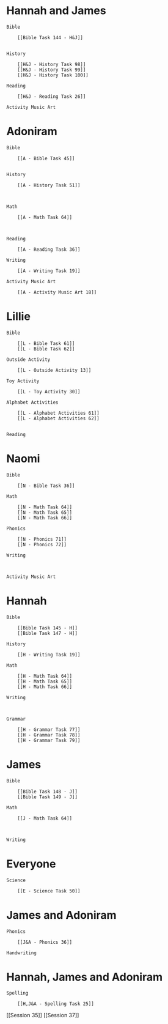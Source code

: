 # Hannah and James

	Bible

		[[Bible Task 144 - H&J]]
		

	History

		[[H&J - History Task 98]]
		[[H&J - History Task 99]]
		[[H&J - History Task 100]]

	Reading

		[[H&J - Reading Task 26]]

	Activity Music Art

		
# Adoniram

	Bible

		[[A - Bible Task 45]]
		

	History

		[[A - History Task 51]]
		
		

	Math

		[[A - Math Task 64]]
		
		

	Reading

		[[A - Reading Task 36]]

	Writing

		[[A - Writing Task 19]]

	Activity Music Art

		[[A - Activity Music Art 18]]

# Lillie

	Bible

		[[L - Bible Task 61]]
		[[L - Bible Task 62]]

	Outside Activity

		[[L - Outside Activity 13]]

	Toy Activity

		[[L - Toy Activity 30]]

	Alphabet Activities

		[[L - Alphabet Activities 61]]
		[[L - Alphabet Activities 62]]
		

	Reading

		

# Naomi

	Bible

		[[N - Bible Task 36]]

	Math

		[[N - Math Task 64]]
		[[N - Math Task 65]]
		[[N - Math Task 66]]

	Phonics

		[[N - Phonics 71]]
		[[N - Phonics 72]]

	Writing

		

	Activity Music Art

		

# Hannah

	Bible

		[[Bible Task 145 - H]]
		[[Bible Task 147 - H]]

	History

		[[H - Writing Task 19]]

	Math

		[[H - Math Task 64]]
		[[H - Math Task 65]]
		[[H - Math Task 66]]

	Writing

		

	Grammar

		[[H - Grammar Task 77]]
		[[H - Grammar Task 78]]
		[[H - Grammar Task 79]]
# James

	Bible

		[[Bible Task 148 - J]]
		[[Bible Task 149 - J]]

	Math

		[[J - Math Task 64]]
		
		

	Writing

		

# Everyone

	Science

		[[E - Science Task 50]]
		
# James and Adoniram

	Phonics

		[[J&A - Phonics 36]]

	Handwriting

		
# Hannah, James and Adoniram

	Spelling

		[[H,J&A - Spelling Task 25]]




[[Session 35]]
[[Session 37]]
